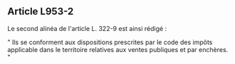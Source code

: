 Article L953-2
----
Le second alinéa de l'article L. 322-9 est ainsi rédigé :

" Ils se conforment aux dispositions prescrites par le code des impôts
applicable dans le territoire relatives aux ventes publiques et par enchères. "
